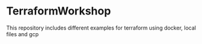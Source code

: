 # TerraformWorkshop
This repository includes different examples for terraform using docker, local files and gcp
